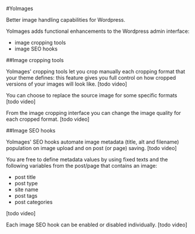 #YoImages

Better image handling capabilities for Wordpress.

YoImages adds functional enhancements to the Wordpress admin interface:
- image cropping tools
- image SEO hooks



##Image cropping tools


YoImages' cropping tools let you crop manually each cropping format that your theme defines: this feature gives you full control on how cropped versions of your images will look like.  [todo video]

You can choose to replace the source image for some specific formats [todo video]

From the image cropping interface you can change the image quality for each cropped format. [todo video]

##Image SEO hooks


YoImages' SEO hooks automate image metadata (title, alt and filename) population on image upload and on post (or page) saving.  [todo video]

You are free to define metadata values by using fixed texts and the following variables from the post/page that contains an image:
- post title
- post type
- site name
- post tags
- post categories

[todo video]

Each image SEO hook can be enabled or disabled individually.  [todo video]